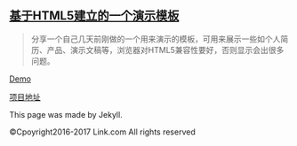 <link rel="stylesheet" href="https://link9596.github.io/link/css/style.css">

## [基于HTML5建立的一个演示模板](http://link9596.github.io/link/blog/)
> 分享一个自己几天前刚做的一个用来演示的模板，可用来展示一些如个人简历、产品、演示文稿等，浏览器对HTML5兼容性要好，否则显示会出很多问题。

[Demo](http://linker.ml/cnppts)

[项目地址](https://github.com/link9596/funny/tree/master/cnppts)


This page was made by Jekyll.

©Cpoyright2016-2017 Link.com
All rights reserved
